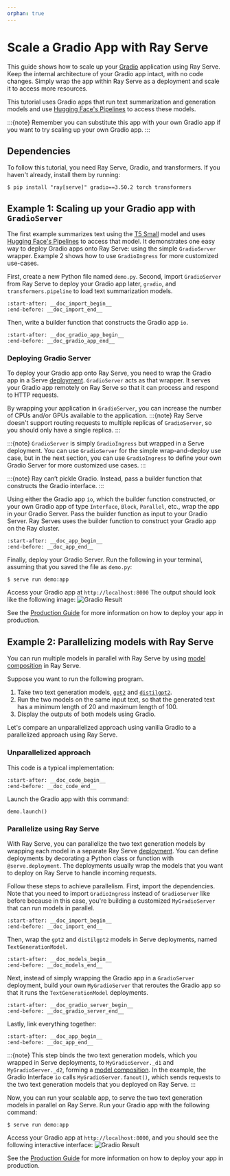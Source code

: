 ```yaml
---
orphan: true
---
```


# Scale a Gradio App with Ray Serve

This guide shows how to scale up your [Gradio](https://gradio.app/) application using Ray Serve. Keep the internal architecture of your Gradio app intact, with no code changes. Simply wrap the app within Ray Serve as a deployment and scale it to access more resources.

This tutorial uses Gradio apps that run text summarization and generation models and use [Hugging Face's Pipelines](https://huggingface.co/docs/transformers/main_classes/pipelines) to access these models.

:::{note} 
Remember you can substitute this app with your own Gradio app if you want to try scaling up your own Gradio app.
:::

## Dependencies

To follow this tutorial, you need Ray Serve, Gradio, and transformers. If you haven't already, install them by running:
```console
$ pip install "ray[serve]" gradio==3.50.2 torch transformers
```


## Example 1: Scaling up your Gradio app with `GradioServer`

The first example summarizes text using the [T5 Small](https://huggingface.co/t5-small) model and uses [Hugging Face's Pipelines](https://huggingface.co/docs/transformers/main_classes/pipelines) to access that model. It demonstrates one easy way to deploy Gradio apps onto Ray Serve: using the simple `GradioServer` wrapper. Example 2 shows how to use `GradioIngress` for more customized use-cases.


First, create a new Python file named `demo.py`. Second, import `GradioServer` from Ray Serve to deploy your Gradio app later, `gradio`, and `transformers.pipeline` to load text summarization models.


```{literalinclude} ../doc_code/gradio-integration.py
:start-after: __doc_import_begin__
:end-before: __doc_import_end__
```

Then, write a builder function that constructs the Gradio app `io`. 

```{literalinclude} ../doc_code/gradio-integration.py
:start-after: __doc_gradio_app_begin__
:end-before: __doc_gradio_app_end__
```

### Deploying Gradio Server
To deploy your Gradio app onto Ray Serve, you need to wrap the Gradio app in a Serve [deployment](serve-key-concepts-deployment). `GradioServer` acts as that wrapper. It serves your Gradio app remotely on Ray Serve so that it can process and respond to HTTP requests.

By wrapping your application in `GradioServer`, you can increase the number of CPUs and/or GPUs available to the application.
:::{note}
Ray Serve doesn't support routing requests to multiple replicas of `GradioServer`, so you should only have a single replica.
:::

:::{note} 
`GradioServer` is simply `GradioIngress` but wrapped in a Serve deployment. You can use `GradioServer` for the simple wrap-and-deploy use case, but in the next section, you can use `GradioIngress` to define your own Gradio Server for more customized use cases.
:::

:::{note} 
Ray can’t pickle Gradio. Instead, pass a builder function that constructs the Gradio interface.
:::

Using either the Gradio app `io`, which the builder function constructed, or your own Gradio app of type `Interface`, `Block`, `Parallel`, etc., wrap the app in your Gradio Server. Pass the builder function as input to your Gradio Server. Ray Serves uses the builder function to construct your Gradio app on the Ray cluster.

```{literalinclude} ../doc_code/gradio-integration.py
:start-after: __doc_app_begin__
:end-before: __doc_app_end__
```

Finally, deploy your Gradio Server. Run the following in your terminal, assuming that you saved the file as `demo.py`:
```console
$ serve run demo:app
```

Access your Gradio app at `http://localhost:8000` The output should look like the following image:
![Gradio Result](https://raw.githubusercontent.com/ray-project/images/master/docs/serve/gradio_result.png)

See the [Production Guide](serve-in-production) for more information on how to deploy your app in production.


## Example 2: Parallelizing models with Ray Serve
You can run multiple models in parallel with Ray Serve by using [model composition](serve-model-composition) in Ray Serve.

Suppose you want to run the following program.

1. Take two text generation models, [`gpt2`](https://huggingface.co/gpt2) and [`distilgpt2`](https://huggingface.co/distilgpt2).
2. Run the two models on the same input text, so that the generated text has a minimum length of 20 and maximum length of 100.
3. Display the outputs of both models using Gradio.

Let's compare an unparallelized approach using vanilla Gradio to a parallelized approach using Ray Serve.

### Unparallelized approach


This code is a typical implementation:

```{literalinclude} ../doc_code/gradio-original.py
:start-after: __doc_code_begin__
:end-before: __doc_code_end__
```
Launch the Gradio app with this command:
```
demo.launch()
```

### Parallelize using Ray Serve

With Ray Serve, you can parallelize the two text generation models by wrapping each model in a separate Ray Serve [deployment](serve-key-concepts-deployment). You can define deployments by decorating a Python class or function with `@serve.deployment`. The deployments usually wrap the models that you want to deploy on Ray Serve to handle incoming requests.

Follow these steps to achieve parallelism. First, import the dependencies. Note that you need to import `GradioIngress` instead of `GradioServer` like before because in this case, you're building a customized `MyGradioServer` that can run models in parallel.

```{literalinclude} ../doc_code/gradio-integration-parallel.py
:start-after: __doc_import_begin__
:end-before: __doc_import_end__
```

Then, wrap the `gpt2` and `distilgpt2` models in Serve deployments, named `TextGenerationModel`.
```{literalinclude} ../doc_code/gradio-integration-parallel.py
:start-after: __doc_models_begin__
:end-before: __doc_models_end__
```

Next, instead of simply wrapping the Gradio app in a `GradioServer` deployment, build your own `MyGradioServer` that reroutes the Gradio app so that it runs the `TextGenerationModel` deployments.

```{literalinclude} ../doc_code/gradio-integration-parallel.py
:start-after: __doc_gradio_server_begin__
:end-before: __doc_gradio_server_end__
```

Lastly, link everything together:
```{literalinclude} ../doc_code/gradio-integration-parallel.py
:start-after: __doc_app_begin__
:end-before: __doc_app_end__
```

:::{note} 
This step binds the two text generation models, which you wrapped in Serve deployments, to `MyGradioServer._d1` and `MyGradioServer._d2`, forming a [model composition](serve-model-composition). In the example, the Gradio Interface `io` calls `MyGradioServer.fanout()`, which sends requests to the two text generation models that you deployed on Ray Serve.
:::

Now, you can run your scalable app, to serve the two text generation models in parallel on Ray Serve.
Run your Gradio app with the following command:

```console
$ serve run demo:app
```

Access your Gradio app at `http://localhost:8000`, and you should see the following interactive interface:
![Gradio Result](https://raw.githubusercontent.com/ray-project/images/master/docs/serve/gradio_result_parallel.png)

See the [Production Guide](serve-in-production) for more information on how to deploy your app in production.

